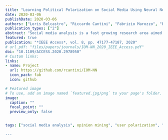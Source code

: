 ```yaml
---
title: "Learning Political Polarization on Social Media Using Neural Networks"
date: 2020-03-06
publishDate: 2020-03-06
authors: ["Loris Belcastro", "Riccardo Cantini", "Fabrizio Marozzo", "Paolo Trunfio", "Domenico Talia"]
publication_types: ["2"]
abstract: "Social media analysis is a fast growing research area aimed at extracting useful information from social media platforms. This paper presents a methodology, called IOM-NN (Iterative Opinion Mining using Neural Networks), for discovering the polarization of social media users during election campaigns characterized by the competition of political factions. The methodology uses an automatic incremental procedure based on feed-forward neural networks for analyzing the posts published by social media users. Starting from a limited set of classification rules, created from a small subset of hashtags that are notoriously in favor of specific factions, the methodology iteratively generates new classification rules. Such rules are then used to determine the polarization of people towards a faction. The methodology has been assessed on two case studies that analyze the polarization of a large number of Twitter users during the 2018 Italian general election and 2016 US presidential election. The achieved results are very close to the real ones and more accurate than the average of the opinion polls, revealing the high accuracy and effectiveness of the proposed approach. Moreover, our approach has been compared to the most relevant techniques used in the literature (sentiment analysis with NLP, adaptive sentiment analysis, emoji- and hashtag- based polarization) by achieving the best accuracy in estimating the polarization of social media users."
featured: true
publication: "*IEEE Access*, vol. 8, pp. 47177-47187, 2020"
# url_pdf: "files/papers/journals/IOM-NN_2020_IEEE_Access.pdf"
doi: "10.1109/ACCESS.2020.2978950"
# Custom links:
links:
- name: Project
  url: https://github.com/rcantini/IOM-NN
  icon_pack: fab
  icon: github

# Featured image
# To use, add an image named `featured.jpg/png` to your page's folder. 
image:
  caption: ""
  focal_point: ""
  preview_only: false


tags: ["social media analysis", opinion mining", "user polarization", "neural networks", "sentiment analysis","political events"]

---
```

